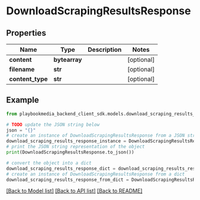 # DownloadScrapingResultsResponse


## Properties

Name | Type | Description | Notes
------------ | ------------- | ------------- | -------------
**content** | **bytearray** |  | [optional] 
**filename** | **str** |  | [optional] 
**content_type** | **str** |  | [optional] 

## Example

```python
from playbookmedia_backend_client_sdk.models.download_scraping_results_response import DownloadScrapingResultsResponse

# TODO update the JSON string below
json = "{}"
# create an instance of DownloadScrapingResultsResponse from a JSON string
download_scraping_results_response_instance = DownloadScrapingResultsResponse.from_json(json)
# print the JSON string representation of the object
print(DownloadScrapingResultsResponse.to_json())

# convert the object into a dict
download_scraping_results_response_dict = download_scraping_results_response_instance.to_dict()
# create an instance of DownloadScrapingResultsResponse from a dict
download_scraping_results_response_from_dict = DownloadScrapingResultsResponse.from_dict(download_scraping_results_response_dict)
```
[[Back to Model list]](../README.md#documentation-for-models) [[Back to API list]](../README.md#documentation-for-api-endpoints) [[Back to README]](../README.md)



